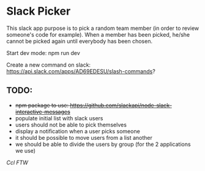 # Slack Picker

This slack app purpose is to pick a random team member (in order to review someone's code for example). When a member has been picked, he/she cannot be picked again until everybody has been chosen.

Start dev mode: npm run dev

Create a new command on slack: https://api.slack.com/apps/AD69EDESU/slash-commands?

## TODO:
- ~~npm package to use: https://github.com/slackapi/node-slack-interactive-messages~~ 
- populate initial list with slack users
- users should not be able to pick themselves
- display a notification when a user picks someone
- it should be possible to move users from a list another
- we should be able to divide the users by group (for the 2 applications we use)

*Ccl FTW*
